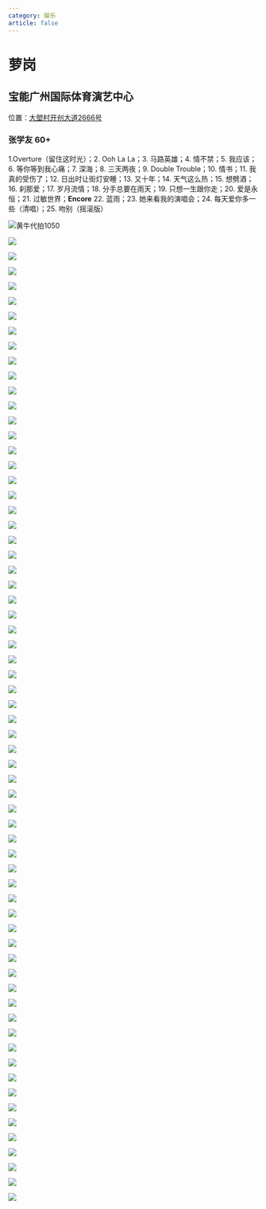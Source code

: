 ```yaml
---
category: 娱乐
article: false
---
```


# 萝岗

## 宝能广州国际体育演艺中心

<span class="icon iconfont icon-locate"></span> 位置：<a href="https://ditu.amap.com/place/B0FFLBXH0M" target="_blank">大塱村开创大道2666号</a>

### 张学友 60+

1.Overture（留住这时光）；2. Ooh La La；3. 马路英雄；4. 情不禁；5. 我应该；6. 等你等到我心痛；7. 深海；8. 三天两夜；9. Double Trouble；10. 情书；11. 我真的受伤了；12. 日出时让街灯安睡；13. 又十年；14. 天气这么热；15. 想劈酒；16. 刹那爱；17. 岁月流情；18. 分手总要在雨天；19. 只想一生跟你走；20. 爱是永恒；21. 过敏世界；**Encore** 22. 蓝雨；23. 她来看我的演唱会；24. 每天爱你多一些（清唱）；25. 吻别（摇滚版）

![黄牛代拍1050](https://img.sherry4869.com/blog/life/play/guangzhou/hp/lg/bn/jacky60%2B/img.jpg)

![](https://img.sherry4869.com/blog/life/play/guangzhou/hp/lg/bn/jacky60%2B/img_0.jpg)

![](https://img.sherry4869.com/blog/life/play/guangzhou/hp/lg/bn/jacky60%2B/img_1.jpg)

![](https://img.sherry4869.com/blog/life/play/guangzhou/hp/lg/bn/jacky60%2B/img_2.jpg)

![](https://img.sherry4869.com/blog/life/play/guangzhou/hp/lg/bn/jacky60%2B/img_3.jpg)

![](https://img.sherry4869.com/blog/life/play/guangzhou/hp/lg/bn/jacky60%2B/img_4.jpg)

![](https://img.sherry4869.com/blog/life/play/guangzhou/hp/lg/bn/jacky60%2B/img_5.jpg)

![](https://img.sherry4869.com/blog/life/play/guangzhou/hp/lg/bn/jacky60%2B/img_6.jpg)

![](https://img.sherry4869.com/blog/life/play/guangzhou/hp/lg/bn/jacky60%2B/img_7.jpg)

![](https://img.sherry4869.com/blog/life/play/guangzhou/hp/lg/bn/jacky60%2B/img_8.jpg)

![](https://img.sherry4869.com/blog/life/play/guangzhou/hp/lg/bn/jacky60%2B/img_9.jpg)

![](https://img.sherry4869.com/blog/life/play/guangzhou/hp/lg/bn/jacky60%2B/img_10.jpg)

![](https://img.sherry4869.com/blog/life/play/guangzhou/hp/lg/bn/jacky60%2B/img_11.jpg)

![](https://img.sherry4869.com/blog/life/play/guangzhou/hp/lg/bn/jacky60%2B/img_12.jpg)

![](https://img.sherry4869.com/blog/life/play/guangzhou/hp/lg/bn/jacky60%2B/img_13.jpg)

![](https://img.sherry4869.com/blog/life/play/guangzhou/hp/lg/bn/jacky60%2B/img_14.jpg)

![](https://img.sherry4869.com/blog/life/play/guangzhou/hp/lg/bn/jacky60%2B/img_15.jpg)

![](https://img.sherry4869.com/blog/life/play/guangzhou/hp/lg/bn/jacky60%2B/img_16.jpg)

![](https://img.sherry4869.com/blog/life/play/guangzhou/hp/lg/bn/jacky60%2B/img_17.jpg)

![](https://img.sherry4869.com/blog/life/play/guangzhou/hp/lg/bn/jacky60%2B/img_18.jpg)

![](https://img.sherry4869.com/blog/life/play/guangzhou/hp/lg/bn/jacky60%2B/img_19.jpg)

![](https://img.sherry4869.com/blog/life/play/guangzhou/hp/lg/bn/jacky60%2B/img_20.jpg)

![](https://img.sherry4869.com/blog/life/play/guangzhou/hp/lg/bn/jacky60%2B/img_21.jpg)

![](https://img.sherry4869.com/blog/life/play/guangzhou/hp/lg/bn/jacky60%2B/img_22.jpg)

![](https://img.sherry4869.com/blog/life/play/guangzhou/hp/lg/bn/jacky60%2B/img_23.jpg)

![](https://img.sherry4869.com/blog/life/play/guangzhou/hp/lg/bn/jacky60%2B/img_24.jpg)

![](https://img.sherry4869.com/blog/life/play/guangzhou/hp/lg/bn/jacky60%2B/img_25.jpg)

![](https://img.sherry4869.com/blog/life/play/guangzhou/hp/lg/bn/jacky60%2B/img_26.jpg)

![](https://img.sherry4869.com/blog/life/play/guangzhou/hp/lg/bn/jacky60%2B/img_27.jpg)

![](https://img.sherry4869.com/blog/life/play/guangzhou/hp/lg/bn/jacky60%2B/img_28.jpg)

![](https://img.sherry4869.com/blog/life/play/guangzhou/hp/lg/bn/jacky60%2B/img_29.jpg)

![](https://img.sherry4869.com/blog/life/play/guangzhou/hp/lg/bn/jacky60%2B/img_30.jpg)

![](https://img.sherry4869.com/blog/life/play/guangzhou/hp/lg/bn/jacky60%2B/img_31.jpg)

![](https://img.sherry4869.com/blog/life/play/guangzhou/hp/lg/bn/jacky60%2B/img_32.jpg)

![](https://img.sherry4869.com/blog/life/play/guangzhou/hp/lg/bn/jacky60%2B/img_33.jpg)

![](https://img.sherry4869.com/blog/life/play/guangzhou/hp/lg/bn/jacky60%2B/img_34.jpg)

![](https://img.sherry4869.com/blog/life/play/guangzhou/hp/lg/bn/jacky60%2B/img_35.jpg)

![](https://img.sherry4869.com/blog/life/play/guangzhou/hp/lg/bn/jacky60%2B/img_36.jpg)

![](https://img.sherry4869.com/blog/life/play/guangzhou/hp/lg/bn/jacky60%2B/img_37.jpg)

![](https://img.sherry4869.com/blog/life/play/guangzhou/hp/lg/bn/jacky60%2B/img_38.jpg)

![](https://img.sherry4869.com/blog/life/play/guangzhou/hp/lg/bn/jacky60%2B/img_39.jpg)

![](https://img.sherry4869.com/blog/life/play/guangzhou/hp/lg/bn/jacky60%2B/img_40.jpg)

![](https://img.sherry4869.com/blog/life/play/guangzhou/hp/lg/bn/jacky60%2B/img_41.jpg)

![](https://img.sherry4869.com/blog/life/play/guangzhou/hp/lg/bn/jacky60%2B/img_42.jpg)

![](https://img.sherry4869.com/blog/life/play/guangzhou/hp/lg/bn/jacky60%2B/img_43.jpg)

![](https://img.sherry4869.com/blog/life/play/guangzhou/hp/lg/bn/jacky60%2B/img_44.jpg)

![](https://img.sherry4869.com/blog/life/play/guangzhou/hp/lg/bn/jacky60%2B/img_45.jpg)

![](https://img.sherry4869.com/blog/life/play/guangzhou/hp/lg/bn/jacky60%2B/img_46.jpg)

![](https://img.sherry4869.com/blog/life/play/guangzhou/hp/lg/bn/jacky60%2B/img_47.jpg)

![](https://img.sherry4869.com/blog/life/play/guangzhou/hp/lg/bn/jacky60%2B/img_48.jpg)

![](https://img.sherry4869.com/blog/life/play/guangzhou/hp/lg/bn/jacky60%2B/img_49.jpg)

![](https://img.sherry4869.com/blog/life/play/guangzhou/hp/lg/bn/jacky60%2B/img_50.jpg)

![](https://img.sherry4869.com/blog/life/play/guangzhou/hp/lg/bn/jacky60%2B/img_51.jpg)

![](https://img.sherry4869.com/blog/life/play/guangzhou/hp/lg/bn/jacky60%2B/img_52.jpg)

![](https://img.sherry4869.com/blog/life/play/guangzhou/hp/lg/bn/jacky60%2B/img_53.jpg)

![](https://img.sherry4869.com/blog/life/play/guangzhou/hp/lg/bn/jacky60%2B/img_54.jpg)

![](https://img.sherry4869.com/blog/life/play/guangzhou/hp/lg/bn/jacky60%2B/img_55.jpg)

![](https://img.sherry4869.com/blog/life/play/guangzhou/hp/lg/bn/jacky60%2B/img_56.jpg)

![](https://img.sherry4869.com/blog/life/play/guangzhou/hp/lg/bn/jacky60%2B/img_57.jpg)

![](https://img.sherry4869.com/blog/life/play/guangzhou/hp/lg/bn/jacky60%2B/img_58.jpg)

![](https://img.sherry4869.com/blog/life/play/guangzhou/hp/lg/bn/jacky60%2B/img_59.jpg)

![](https://img.sherry4869.com/blog/life/play/guangzhou/hp/lg/bn/jacky60%2B/img_60.jpg)

![](https://img.sherry4869.com/blog/life/play/guangzhou/hp/lg/bn/jacky60%2B/img_61.jpg)

![](https://img.sherry4869.com/blog/life/play/guangzhou/hp/lg/bn/jacky60%2B/img_62.jpg)

![](https://img.sherry4869.com/blog/life/play/guangzhou/hp/lg/bn/jacky60%2B/img_63.jpg)

![](https://img.sherry4869.com/blog/life/play/guangzhou/hp/lg/bn/jacky60%2B/img_64.jpg)